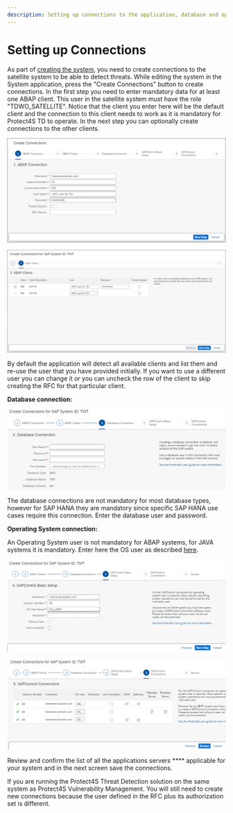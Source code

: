```yaml
---
description: Setting up connections to the application, database and operating system
---
```


# Setting up Connections

As part of [creating the system](./), you need to create connections to the satellite system to be able to detect threats. While editing the system in the System application, press the "Create Connections" button to create connections. In the first step you need to enter mandatory data for at least one ABAP client. This user in the satellite system must have the role "TDWO\_SATELLITE". Notice that the client you enter here will be the default client and the connection to this client needs to work as it is mandatory for Protect4S TD to operate. In the next step you can optionally create connections to the other clients.

![Creating ABAP connection](<../../../.gitbook/assets/image (51).png>)

![Creating RFCs in the back-end system](<../../../.gitbook/assets/image (29) (1).png>)

By default the application will detect all available clients and list them and re-use the user that you have provided initially. If you want to use a different user you can change it or you can uncheck the row of the client to skip creating the RFC for that particular client.

**Database connection:**

![Setting up database connection](<../../../.gitbook/assets/image (14).png>)

The database connections are not mandatory for most database types, however for SAP HANA they are mandatory since specific SAP HANA use cases require this connection. Enter the database user and password.

**Operating System connection:**

An Operating System user is not mandatory for ABAP systems, for JAVA systems it is mandatory. Enter here the OS user as described [here](../users-and-authorizations/operating-system-user.md).

![Connecting to the operating system of the satellite system](<../../../.gitbook/assets/image (52) (1).png>)



![Overview of all the instances where sapcontrol will be used](<../../../.gitbook/assets/image (25) (1).png>)

Review and confirm the list of all the applications servers **** applicable for your system and in the next screen save the connections.

If you are running the Protect4S Threat Detection solution on the same system as Protect4S Vulnerability Management. You will still need to create new connections because the user defined in the RFC plus its authorization set is different.
